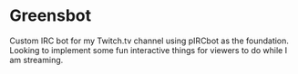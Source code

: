 # Greensbot
Custom IRC bot for my Twitch.tv channel using pIRCbot as the foundation.  Looking to implement some fun interactive things for viewers to do while I am streaming.
